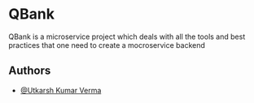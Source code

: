 
# QBank

QBank is a microservice project which deals with all the tools and best practices that one need to create a mocroservice backend




## Authors

- [@Utkarsh Kumar Verma](https://github.com/Utkarshkverma)

